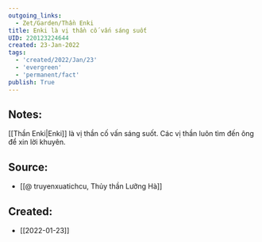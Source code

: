 ```yaml
---
outgoing_links:
  - Zet/Garden/Thần Enki
title: Enki là vị thần cố vấn sáng suốt
UID: 220123224644
created: 23-Jan-2022
tags:
  - 'created/2022/Jan/23'
  - 'evergreen'
  - 'permanent/fact'
publish: True
---
```

## Notes:
[[Thần Enki|Enki]] là vị thần cố vấn sáng suốt. Các vị thần luôn tìm đến ông để xin lời khuyên.

## Source:
- [[@ truyenxuatichcu, Thủy thần Lưỡng Hà]]


## Created:
- [[2022-01-23]]
